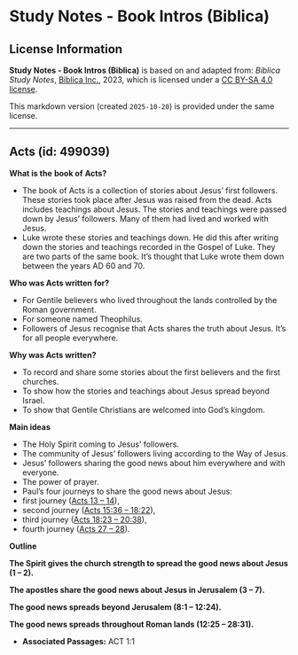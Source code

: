 # Study Notes - Book Intros (Biblica)

## License Information

**Study Notes - Book Intros (Biblica)** is based on and adapted from: _Biblica Study Notes_, [Biblica Inc.](https://www.biblica.com/), 2023, which is licensed under a [CC BY-SA 4.0 license](https://creativecommons.org/licenses/by-sa/4.0/legalcode.en).

This markdown version (created `2025-10-20`) is provided under the same license.



--------------------------------

## Acts (id: 499039)

**What is the** **book of** **Acts?**

* The book of Acts is a collection of stories about Jesus’ first followers. These stories took place after Jesus was raised from the dead. Acts includes teachings about Jesus. The stories and teachings were passed down by Jesus’ followers. Many of them had lived and worked with Jesus.
* Luke wrote these stories and teachings down. He did this after writing down the stories and teachings recorded in the Gospel of Luke. They are two parts of the same book. It’s thought that Luke wrote them down between the years AD 60 and 70\.

**Who was Acts written for?**

* For Gentile believers who lived throughout the lands controlled by the Roman government.
* For someone named Theophilus.
* Followers of Jesus recognise that Acts shares the truth about Jesus. It’s for all people everywhere.

**Why was Acts written?**

* To record and share some stories about the first believers and the first churches.
* To show how the stories and teachings about Jesus spread beyond Israel.
* To show that Gentile Christians are welcomed into God’s kingdom.

**Main ideas**

* The Holy Spirit coming to Jesus’ followers.
* The community of Jesus’ followers living according to the Way of Jesus.
* Jesus’ followers sharing the good news about him everywhere and with everyone.
* The power of prayer.
* Paul’s four journeys to share the good news about Jesus:
* first journey ([Acts 13 – 14](https://ref.ly/Acts13:1-Acts14:28)),
* second journey ([Acts 15:36 – 18:22](https://ref.ly/Acts15:36-Acts18:22)),
* third journey ([Acts 18:23 – 20:38](https://ref.ly/Acts18:23-Acts20:38)),
* fourth journey ([Acts 27 – 28](https://ref.ly/Acts27:1-Acts28:31)).

**Outline**

**The Spirit gives the church strength to spread the good news about Jesus (1 – 2\).**

**The apostles share the good news about Jesus in Jerusalem (3 – 7\).**

**The good news spreads beyond Jerusalem (8:1 – 12:24\).**

**The good news spreads throughout Roman lands (12:25 – 28:31\).**

* **Associated Passages:** ACT 1:1


